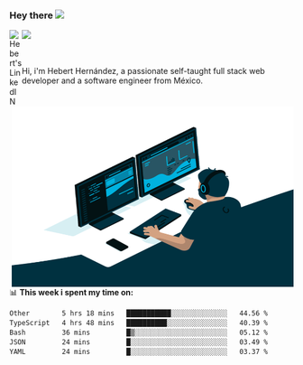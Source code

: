 ### Hey there <img src="https://media.giphy.com/media/hvRJCLFzcasrR4ia7z/giphy.gif" width="25px">
<a href="https://www.linkedin.com/in/evertcode/" target="_blank">
  <img align="left" alt="Hebert's LinkedIN" width="22px" src="https://raw.githubusercontent.com/peterthehan/peterthehan/master/assets/linkedin.svg" />
</a>

![](https://visitor-badge.glitch.me/badge?page_id=evertcode.evertcode)

<br />

Hi, i'm Hebert Hernández, a passionate self-taught full stack web developer and a software engineer from México.

<img align="right" alt="GIF" src="https://github.com/evertcode/evertcode/blob/master/code.gif?raw=true" width="500" height="320" />

📊 **This week i spent my time on:**

<!--START_SECTION:waka-->

```txt
Other        5 hrs 18 mins   ███████████░░░░░░░░░░░░░░   44.56 %
TypeScript   4 hrs 48 mins   ██████████░░░░░░░░░░░░░░░   40.39 %
Bash         36 mins         █▒░░░░░░░░░░░░░░░░░░░░░░░   05.12 %
JSON         24 mins         █░░░░░░░░░░░░░░░░░░░░░░░░   03.49 %
YAML         24 mins         █░░░░░░░░░░░░░░░░░░░░░░░░   03.37 %
```

<!--END_SECTION:waka-->
